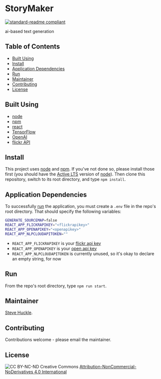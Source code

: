 # StoryMaker

[![standard-readme compliant](https://img.shields.io/badge/readme%20style-standard-brightgreen.svg?style=flat-square)](https://github.com/RichardLitt/standard-readme)

ai-based text generation

## Table of Contents

- [Built Using](#built-using)
- [Install](#install)
- [Application Dependencies](#application-dependencies)
- [Run](#run)
- [Maintainer](#maintainer)
- [Contributing](#contributing)
- [License](#license)

## Built Using

- [node](https://nodejs.org/en/)
- [npm](https://www.npmjs.com/)
- [react](https://reactjs.org/)
- [TensorFlow](https://www.tensorflow.org/)
- [OpenAI](https://openai.com/)
- [flickr API](https://www.flickr.com/services/api/)

## Install

This project uses [node](http://nodejs.org/) and [npm](https://npmjs.com/). If you've not done so, please install those first (you should have the [Active LTS](https://nodejs.org/en/about/releases/) version of [node](http://nodejs.org/)). Then clone this repository, switch to its root directory, and type `npm install`.

## Application Dependencies

To successfully [run](#run) the application, you must create a `.env` file in the repo's root directory. That should specify the following variables:

```bash
GENERATE_SOURCEMAP=false
REACT_APP_FLICKRAPIKEY="<flickrapikey>"
REACT_APP_OPENAPIKEY="<openapikey>"
REACT_APP_NLPCLOUDAPITOKEN=""
```

- `REACT_APP_FLICKRAPIKEY` is your [flickr api key](https://www.flickr.com/services/api/misc.api_keys.html)
- `REACT_APP_OPENAPIKEY` is your [open api key](https://beta.openai.com/signup)
- `REACT_APP_NLPCLOUDAPITOKEN` is currently unused, so it's okay to declare an empty string, for now

## Run

From the repo's root directory, type `npm run start`.

## Maintainer

[Steve Huckle](https://glowkeeper.github.io/).

## Contributing

Contributions welcome - please email the maintainer.

## License

![CC BY-NC-ND](https://licensebuttons.net/l/by-nc-nd/3.0/88x31.png)
Creative Commons [Attribution-NonCommercial-NoDerivatives 4.0 International](https://creativecommons.org/licenses/by-nc-nd/4.0/)
